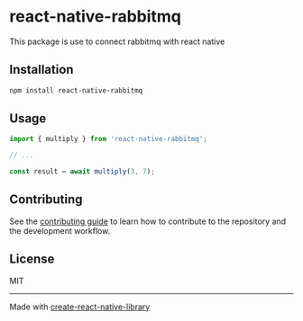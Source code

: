 # react-native-rabbitmq

This package is use to connect rabbitmq with react native

## Installation

```sh
npm install react-native-rabbitmq
```

## Usage

```js
import { multiply } from 'react-native-rabbitmq';

// ...

const result = await multiply(3, 7);
```

## Contributing

See the [contributing guide](CONTRIBUTING.md) to learn how to contribute to the repository and the development workflow.

## License

MIT

---

Made with [create-react-native-library](https://github.com/callstack/react-native-builder-bob)
